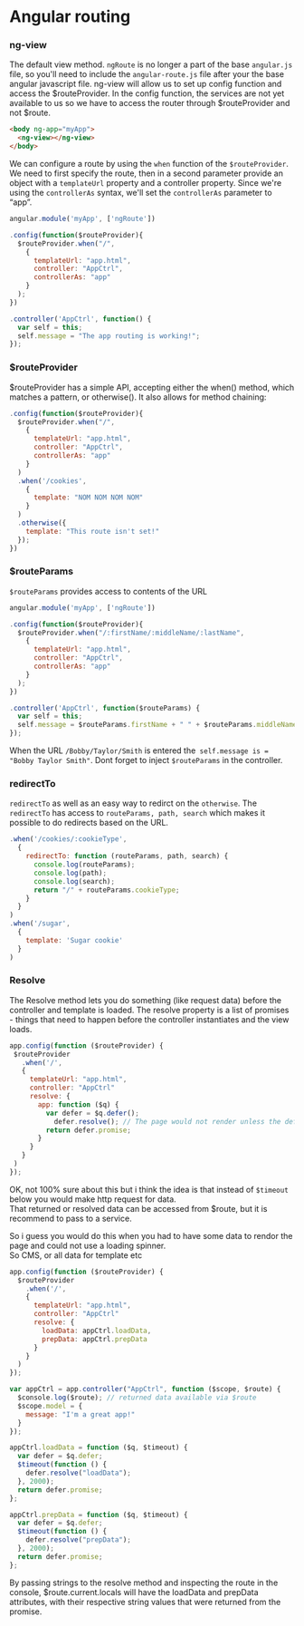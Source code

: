 # Angular routing

### ng-view

The default view method.
`ngRoute` is no longer a part of the base `angular.js` file, so you'll need to include the `angular-route.js` file after your the base angular javascript file.
ng-view will allow us to set up config function and access the $routeProvider. In the config function, the services are not yet available to us so we have to access the router through $routeProvider and not $route.

```html
<body ng-app="myApp">
  <ng-view></ng-view>
</body>
```

We can configure a route by using the `when` function of the `$routeProvider`. We need to first specify the route, then in a second parameter provide an object with a `templateUrl` property and a controller property.  Since we're using the `controllerAs` syntax, we'll set the `controllerAs` parameter to “app”.

```javascript
angular.module('myApp', ['ngRoute'])

.config(function($routeProvider){
  $routeProvider.when("/",
    {
      templateUrl: "app.html",
      controller: "AppCtrl",
      controllerAs: "app"
    }
  );
})

.controller('AppCtrl', function() {
  var self = this;
  self.message = "The app routing is working!";
});
```

### $routeProvider

$routeProvider has a simple API, accepting either the when() method, which matches a pattern, or otherwise(). It also allows for method chaining:

```javascript
.config(function($routeProvider){
  $routeProvider.when("/",
    {
      templateUrl: "app.html",
      controller: "AppCtrl",
      controllerAs: "app"
    }
  )
  .when('/cookies',
    {
      template: "NOM NOM NOM NOM"
    }
  )
  .otherwise({
    template: "This route isn't set!"
  });
})
```


### $routeParams

`$routeParams` provides access to contents of the URL

```javascript
angular.module('myApp', ['ngRoute'])

.config(function($routeProvider){
  $routeProvider.when("/:firstName/:middleName/:lastName",
    {
      templateUrl: "app.html",
      controller: "AppCtrl",
      controllerAs: "app"
    }
  );
})

.controller('AppCtrl', function($routeParams) {
  var self = this;
  self.message = $routeParams.firstName + " " + $routeParams.middleName + " " + $routeParams.lastName;
});
```

When the URL `/Bobby/Taylor/Smith` is entered the` self.message is = "Bobby Taylor Smith"`.  Dont forget to inject `$routeParams` in the controller.


### redirectTo

`redirectTo` as well as an easy way to redirct on the `otherwise`.  The `redirectTo` has access to `routeParams, path, search` which makes it possible to do redirects based on the URL.

 ```javascript
 .when('/cookies/:cookieType',
   {
     redirectTo: function (routeParams, path, search) {
       console.log(routeParams);
       console.log(path);
       console.log(search);
       return "/" + routeParams.cookieType;
     }
   }
 )
 .when('/sugar',
   {
     template: 'Sugar cookie'
   }
 )
 ```


 ### Resolve

 The Resolve method lets you do something (like request data) before the controller and template is loaded.
The resolve property is a list of promises - things that need to happen before the controller instantiates and the view loads.

 ```javascript
 app.config(function ($routeProvider) {
  $routeProvider
    .when('/',
    {
      templateUrl: "app.html",
      controller: "AppCtrl"
      resolve: {
        app: function ($q) {
          var defer = $q.defer();
            defer.resolve(); // The page would not render unless the defer was resolved
          return defer.promise;
        }
      }
    }
  )
});
```


OK, not 100% sure about this but i think the idea is that instead of `$timeout` below you would make http request for data.  
That returned or resolved data can be accessed from $route, but it is recommend to pass to a service.

So i guess you would do this when you had to have some data to rendor the page and could not use a loading spinner.  
So CMS, or all data for template etc

```javascript
app.config(function ($routeProvider) {
  $routeProvider
    .when('/',
    {
      templateUrl: "app.html",
      controller: "AppCtrl"
      resolve: {
        loadData: appCtrl.loadData,
        prepData: appCtrl.prepData
      }
    }
  )
});

var appCtrl = app.controller("AppCtrl", function ($scope, $route) {
  $console.log($route); // returned data available via $route
  $scope.model = {
    message: "I'm a great app!"
  }
});

appCtrl.loadData = function ($q, $timeout) {
  var defer = $q.defer;
  $timeout(function () {
    defer.resolve("loadData");
  }, 2000);
  return defer.promise;
};

appCtrl.prepData = function ($q, $timeout) {
  var defer = $q.defer;
  $timeout(function () {
    defer.resolve("prepData");
  }, 2000);
  return defer.promise;
};
```
By passing strings to the resolve method and inspecting the route in the console, $route.current.locals will have the loadData and prepData attributes, with their respective string values that were returned from the promise.
